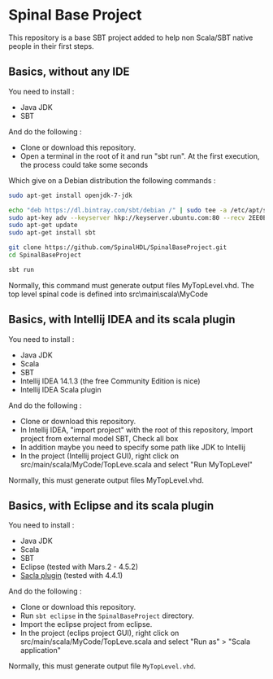 Spinal Base Project
============
This repository is a base SBT project added to help non Scala/SBT native people in their first steps.

## Basics, without any IDE

You need to install :

- Java JDK
- SBT

And do the following :

- Clone or download this repository.
- Open a terminal in the root of it and run "sbt run". At the first execution, the process could take some seconds

Which give on a Debian distribution the following commands :

```sh
sudo apt-get install openjdk-7-jdk

echo "deb https://dl.bintray.com/sbt/debian /" | sudo tee -a /etc/apt/sources.list.d/sbt.list
sudo apt-key adv --keyserver hkp://keyserver.ubuntu.com:80 --recv 2EE0EA64E40A89B84B2DF73499E82A75642AC823
sudo apt-get update
sudo apt-get install sbt

git clone https://github.com/SpinalHDL/SpinalBaseProject.git
cd SpinalBaseProject

sbt run
```

Normally, this command must generate output files MyTopLevel.vhd.
The top level spinal code is defined into src\main\scala\MyCode

## Basics, with Intellij IDEA and its scala plugin

You need to install :

- Java JDK
- Scala
- SBT
- Intellij IDEA 14.1.3 (the free Community Edition is nice)
- Intellij IDEA Scala plugin

And do the following :

- Clone or download this repository.
- In Intellij IDEA, "import project" with the root of this repository, Import project from external model SBT, Check all box
- In addition maybe you need to specify some path like JDK to Intellij
- In the project (Intellij project GUI), right click on src/main/scala/MyCode/TopLeve.scala and select "Run MyTopLevel"

Normally, this must generate output files MyTopLevel.vhd.

## Basics, with Eclipse and its scala plugin

You need to install :

- Java JDK
- Scala
- SBT
- Eclipse (tested with Mars.2 - 4.5.2)
- [Sacla plugin](http://scala-ide.org/) (tested with 4.4.1)

And do the following :

- Clone or download this repository.
- Run ```sbt eclipse``` in the ```SpinalBaseProject``` directory.
- Import the eclipse project from eclipse.
- In the project (eclips project GUI), right click on src/main/scala/MyCode/TopLeve.scala and select "Run as" > "Scala application"

Normally, this must generate output file ```MyTopLevel.vhd```.


